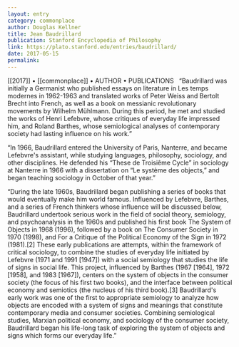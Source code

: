 ```yaml
---
layout: entry
category: commonplace
author: Douglas Kellner
title: Jean Baudrillard
publication: Stanford Encyclopedia of Philosophy
link: https://plato.stanford.edu/entries/baudrillard/
date: 2017-05-15
permalink: 
---
```


[[2017]] • [[commonplace]] • AUTHOR • PUBLICATIONS 
 
“Baudrillard was initially a Germanist who published essays on literature in Les temps modernes in 1962-1963 and translated works of Peter Weiss and Bertolt Brecht into French, as well as a book on messianic revolutionary movements by Wilhelm Mühlmann. During this period, he met and studied the works of Henri Lefebvre, whose critiques of everyday life impressed him, and Roland Barthes, whose semiological analyses of contemporary society had lasting influence on his work.”

“In 1966, Baudrillard entered the University of Paris, Nanterre, and became Lefebvre's assistant, while studying languages, philosophy, sociology, and other disciplines. He defended his “These de Troisiême Cycle” in sociology at Nanterre in 1966 with a dissertation on “Le système des objects,” and began teaching sociology in October of that year.”

“During the late 1960s, Baudrillard began publishing a series of books that would eventually make him world famous. Influenced by Lefebvre, Barthes, and a series of French thinkers whose influence will be discussed below, Baudrillard undertook serious work in the field of social theory, semiology, and psychoanalysis in the 1960s and published his first book The System of Objects in 1968 (1996), followed by a book on The Consumer Society in 1970 (1998), and For a Critique of the Political Economy of the Sign in 1972 (1981).[2] These early publications are attempts, within the framework of critical sociology, to combine the studies of everyday life initiated by Lefebvre (1971 and 1991 [1947]) with a social semiology that studies the life of signs in social life. This project, influenced by Barthes (1967 [1964], 1972 [1958], and 1983 [1967]), centers on the system of objects in the consumer society (the focus of his first two books), and the interface between political economy and semiotics (the nucleus of his third book).[3] Baudrillard's early work was one of the first to appropriate semiology to analyze how objects are encoded with a system of signs and meanings that constitute contemporary media and consumer societies. Combining semiological studies, Marxian political economy, and sociology of the consumer society, Baudrillard began his life-long task of exploring the system of objects and signs which forms our everyday life.”